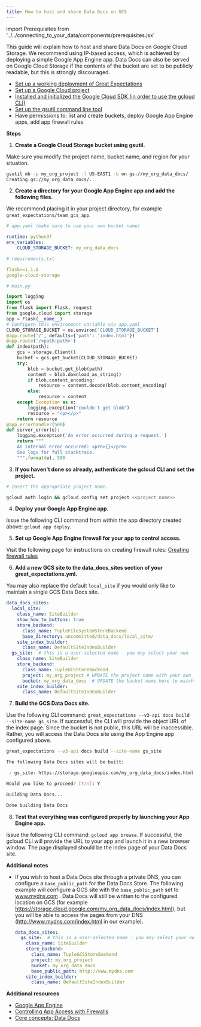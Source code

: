 ```yaml
---
title: How to host and share Data Docs on GCS
---
```

import Prerequisites from '../../connecting_to_your_data/components/prerequisites.jsx'


This guide will explain how to host and share Data Docs on Google Cloud Storage.  We recommend using IP-based access, which is achieved by deploying a simple Google App Engine app.  Data Docs can also be served on Google Cloud Storage if the contents of the bucket are set to be publicly readable, but this is strongly discouraged.

<Prerequisites>

- [Set up a working deployment of Great Expectations](../../../tutorials/getting-started/intro.md)
- [Set up a Google Cloud project](https://cloud.google.com/resource-manager/docs/creating-managing-projects)
- [Installed and initialized the Google Cloud SDK (in order to use the gcloud CLI)](https://cloud.google.com/sdk/docs/quickstarts)
- [Set up the gsutil command line tool](https://cloud.google.com/storage/docs/gsutil_install)
- Have permissions to: list and create buckets, deploy Google App Engine apps, add app firewall rules

</Prerequisites>

**Steps**

1. **Create a Google Cloud Storage bucket using gsutil.**

  Make sure you modify the project name, bucket name, and region for your situation.

  ```bash
  gsutil mb -p my_org_project -l US-EAST1 -b on gs://my_org_data_docs/
  Creating gs://my_org_data_docs/...
  ```

2. **Create a directory for your Google App Engine app and add the following files.**

  We recommend placing it in your project directory, for example ``great_expectations/team_gcs_app``.

  ```yaml
  # app.yaml (make sure to use your own bucket name)

  runtime: python37
  env_variables:
      CLOUD_STORAGE_BUCKET: my_org_data_docs
  ```

  ```yaml
  # requirements.txt

  flask>=1.1.0
  google-cloud-storage
  ```

  ```python
  # main.py

  import logging
  import os
  from flask import Flask, request
  from google.cloud import storage
  app = Flask(__name__)
  # Configure this environment variable via app.yaml
  CLOUD_STORAGE_BUCKET = os.environ['CLOUD_STORAGE_BUCKET']
  @app.route('/', defaults={'path': 'index.html'})
  @app.route('/<path:path>')
  def index(path):
      gcs = storage.Client()
      bucket = gcs.get_bucket(CLOUD_STORAGE_BUCKET)
      try:
          blob = bucket.get_blob(path)
          content = blob.download_as_string()
          if blob.content_encoding:
              resource = content.decode(blob.content_encoding)
          else:
              resource = content
      except Exception as e:
          logging.exception("couldn't get blob")
          resource = "<p></p>"
      return resource
  @app.errorhandler(500)
  def server_error(e):
      logging.exception('An error occurred during a request.')
      return """
      An internal error occurred: <pre>{}</pre>
      See logs for full stacktrace.
      """.format(e), 500
  ```

3. **If you haven't done so already, authenticate the gcloud CLI and set the project.**

  ```bash
  # Insert the appropriate project name.

  gcloud auth login && gcloud config set project <<project_name>>
  ```

4. **Deploy your Google App Engine app.**

  Issue the following CLI command from within the app directory created above: ``gcloud app deploy``.

5. **Set up Google App Engine firewall for your app to control access.**

  Visit the following page for instructions on creating firewall rules: [Creating firewall rules](https://cloud.google.com/appengine/docs/standard/python3/creating-firewalls)

6. **Add a new GCS site to the data_docs_sites section of your great_expectations.yml.**

  You may also replace the default ``local_site`` if you would only like to maintain a single GCS Data Docs site.

  ```yaml
  data_docs_sites:
    local_site:
      class_name: SiteBuilder
      show_how_to_buttons: true
      store_backend:
        class_name: TupleFilesystemStoreBackend
        base_directory: uncommitted/data_docs/local_site/
      site_index_builder:
        class_name: DefaultSiteIndexBuilder
    gs_site:  # this is a user-selected name - you may select your own
      class_name: SiteBuilder
      store_backend:
        class_name: TupleGCSStoreBackend
        project: my_org_project # UPDATE the project name with your own
        bucket: my_org_data_docs  # UPDATE the bucket name here to match the bucket you configured above
      site_index_builder:
        class_name: DefaultSiteIndexBuilder
  ```

7. **Build the GCS Data Docs site.**

  Use the following CLI command: ``great_expectations --v3-api docs build --site-name gs_site``. If successful, the CLI will provide the object URL of the index page. Since the bucket is not public, this URL will be inaccessible. Rather, you will access the Data Docs site using the App Engine app configured above.

  ```bash
  great_expectations --v3-api docs build --site-name gs_site

  The following Data Docs sites will be built:

   - gs_site: https://storage.googleapis.com/my_org_data_docs/index.html

  Would you like to proceed? [Y/n]: Y

  Building Data Docs...

  Done building Data Docs
  ```



8. **Test that everything was configured properly by launching your App Engine app.**

  Issue the following CLI command: ``gcloud app browse``. If successful, the gcloud CLI will provide the URL to your app and launch it in a new browser window. The page displayed should be the index page of your Data Docs site.


**Additional notes**

- If you wish to host a Data Docs site through a private DNS, you can configure a ``base_public_path`` for the Data Docs Store.  The following example will configure a GCS site with the ``base_public_path`` set to www.mydns.com .  Data Docs will still be written to the configured location on GCS (for example https://storage.cloud.google.com/my_org_data_docs/index.html), but you will be able to access the pages from your DNS (http://www.mydns.com/index.html in our example).

  ```yaml
  data_docs_sites:
    gs_site:  # this is a user-selected name - you may select your own
      class_name: SiteBuilder
      store_backend:
        class_name: TupleGCSStoreBackend
        project: my_org_project
        bucket: my_org_data_docs
        base_public_path: http://www.mydns.com
      site_index_builder:
        class_name: DefaultSiteIndexBuilder
  ```

**Additional resources**

- [Google App Engine](https://cloud.google.com/appengine/docs/standard/python3)
- [Controlling App Access with Firewalls](https://cloud.google.com/appengine/docs/standard/python3/creating-firewalls)
- [Core concepts: Data Docs](../../../reference/data-docs.md)

